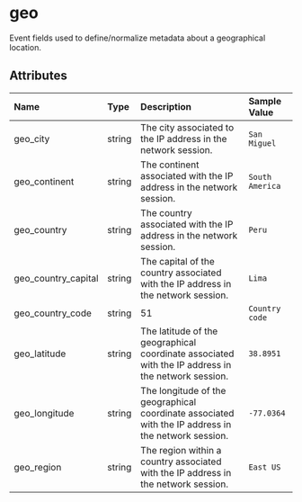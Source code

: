 # geo

Event fields used to define/normalize metadata about a geographical location.

## Attributes

| Name | Type | Description | Sample Value |
|:---|:---|:---|:---|
 | geo_city | string | The city associated to the IP address in the network session. | ```San Miguel``` |
 | geo_continent | string | The continent associated with the IP address in the network session. | ```South America``` |
 | geo_country | string | The country associated with the IP address in the network session. | ```Peru``` |
 | geo_country_capital | string | The capital of the country associated with the IP address in the network session. | ```Lima``` |
 | geo_country_code | string | 51 | ```Country code``` |
 | geo_latitude | string | The latitude of the geographical coordinate associated with the IP address in the network session. | ```38.8951``` |
 | geo_longitude | string | The longitude of the geographical coordinate associated with the IP address in the network session. | ```-77.0364``` |
 | geo_region | string | The region within a country associated with the IP address in the network session. | ```East US``` |
